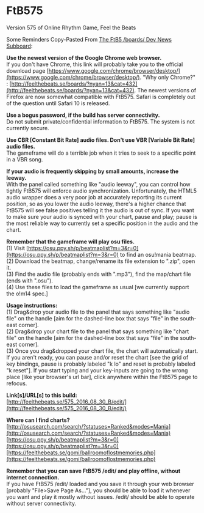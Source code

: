 # FtB575  
Version 575 of Online Rhythm Game, Feel the Beats  

Some Reminders Copy-Pasted From [The FtB5 /boards/ Dev News Subboard](https://feelthebeats.se/boards/?nyan=13):  

**Use the newest version of the Google Chrome web browser.**  
If you don't have Chrome, this link will probably take you to the official download page [https://www.google.com/chrome/browser/desktop/](https://www.google.com/chrome/browser/desktop/). "Why only Chrome?" : [http://feelthebeats.se/boards/?nyan=13&cat=432](http://feelthebeats.se/boards/?nyan=13&cat=432). The newest versions of Firefox are now somewhat compatible with FtB575. Safari is completely out of the question until Safari 10 is released.  

**Use a bogus password, if the build has server connectivity.**  
Do not submit private/confidential information to FtB575. The system is not currently secure.  

**Use CBR [Constant Bit Rate] audio files. Don't use VBR [Variable Bit Rate] audio files.**  
The gameframe will do a terrible job when it tries to seek to a specific point in a VBR song.  

**If your audio is frequently skipping by small amounts, increase the leeway.**  
With the panel called something like "audio leeway", you can control how tightly FtB575 will enforce audio synchronization. Unfortunately, the HTML5 audio wrapper does a very poor job at accurately reporting its current position, so as you lower the audio leeway, there's a higher chance that FtB575 will see false positives telling it the audio is out of sync. If you want to make sure your audio is synced with your chart, pause and play; pause is the most reliable way to currently set a specific position in the audio and the chart.  

**Remember that the gameframe will play osu files.**  
(1) Visit [https://osu.ppy.sh/p/beatmaplist?m=3&r=0](https://osu.ppy.sh/p/beatmaplist?m=3&r=0) to find an osu!mania beatmap.  
(2) Download the beatmap, change/rename its file extension to ".zip", open it.  
(3) Find the audio file (probably ends with ".mp3"), find the map/chart file (ends with ".osu").  
(4) Use these files to load the gameframe as usual [we currently support the o!m14 spec.]  

**Usage instructions:**  
(1) Drag&drop your audio file to the panel that says something like "audio file" on the handle [aim for the dashed-line box that says "file" in the south-east corner].  
(2) Drag&drop your chart file to the panel that says something like "chart file" on the handle [aim for the dashed-line box that says "file" in the south-east corner].  
(3) Once you drag&dropped your chart file, the chart will automatically start. If you aren't ready, you can pause and/or reset the chart [see the grid of key bindings, pause is probably labeled "k lo" and reset is probably labeled "k reset"]. If you start typing and your key-inputs are going to the wrong place [like your browser's url bar], click anywhere within the FtB575 page to refocus.  

**Link[s]/URL[s] to this build:**  
[http://feelthebeats.se/575_2016_08_30_B/edit/](http://feelthebeats.se/575_2016_08_30_B/edit/)  

**Where can I find charts?**  
[http://osusearch.com/search/?statuses=Ranked&modes=Mania](http://osusearch.com/search/?statuses=Ranked&modes=Mania)  
[https://osu.ppy.sh/p/beatmaplist?m=3&r=0](https://osu.ppy.sh/p/beatmaplist?m=3&r=0)  
[https://feelthebeats.se/gomi/ballroomoflostmemories.php](https://feelthebeats.se/gomi/ballroomoflostmemories.php)  

**Remember that you can save FtB575 /edit/ and play offline, without internet connection.**  
If you have FtB575 /edit/ loaded and you save it through your web browser [probably "File>Save Page As..."], you should be able to load it whenever you want and play it mostly without issues. /edit/ should be able to operate without server connectivity.  
